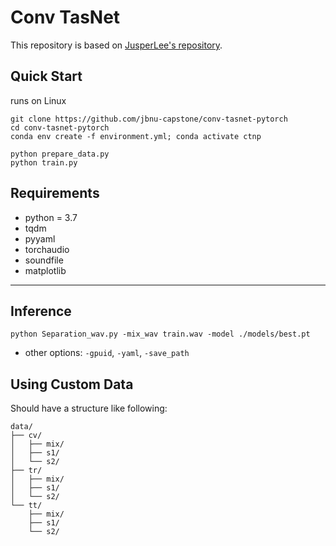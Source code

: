 # Conv TasNet

This repository is based on [JusperLee's repository](https://github.com/JusperLee/Conv-TasNet).

## Quick Start

runs on Linux 

```
git clone https://github.com/jbnu-capstone/conv-tasnet-pytorch
cd conv-tasnet-pytorch
conda env create -f environment.yml; conda activate ctnp

python prepare_data.py
python train.py
```

## Requirements
- python = 3.7
- tqdm
- pyyaml
- torchaudio
- soundfile
- matplotlib

---


## Inference
```
python Separation_wav.py -mix_wav train.wav -model ./models/best.pt
```
- other options: `-gpuid`, `-yaml`, `-save_path`


## Using Custom Data

Should have a structure like following:

```
data/
├── cv/
│   ├── mix/
│   ├── s1/
│   └── s2/
├── tr/
│   ├── mix/
│   ├── s1/
│   └── s2/
└── tt/
    ├── mix/
    ├── s1/
    └── s2/
```
